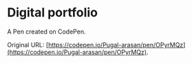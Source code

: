 # Digital portfolio 

A Pen created on CodePen.

Original URL: [https://codepen.io/Pugal-arasan/pen/OPyrMQz](https://codepen.io/Pugal-arasan/pen/OPyrMQz).

